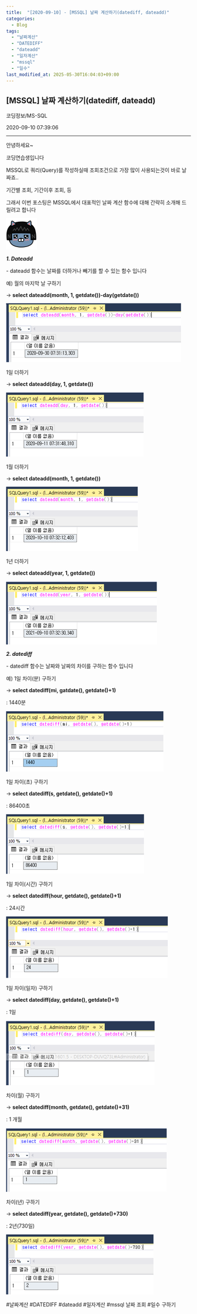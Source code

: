 ```yaml
---
title:  "[2020-09-10] - [MSSQL] 날짜 계산하기(datediff, dateadd)"
categories:
  - Blog
tags:
  - "날짜계산"
  - "DATEDIFF"
  - "dateadd"
  - "일자계산"
  - "mssql"
  - "일수"
last_modified_at: 2025-05-30T16:04:03+09:00
---
```


## [MSSQL] 날짜 계산하기(datediff, dateadd)

코딩정보/MS-SQL

2020-09-10 07:39:06

* * *

안녕하세요~

코딩연습생입니다

MSSQL로 쿼리(Query)를 작성하실때 조회조건으로 가장 많이 사용되는것이 바로 날짜죠..

기간별 조회, 기간이후 조회, 등

그래서 이번 포스팅은 MSSQL에서 대표적인 날짜 계산 함수에 대해 간략히 소개해 드릴려고 합니다

![](/assets/images/mssql_날짜_계산하기_datediff_dateadd/img.png)

_**1\. Dateadd**_

\- dateadd 함수는 날짜를 더하거나 빼기를 할 수 있는 함수 입니다

예) 월의 마지막 날 구하기

→ **select dateadd(month, 1, getdate())-day(getdate())**

![](/assets/images/mssql_날짜_계산하기_datediff_dateadd/img_1.png)

1일 더하기

→ **select dateadd(day, 1, getdate())**

![](/assets/images/mssql_날짜_계산하기_datediff_dateadd/img_2.png)

1월 더하기

→ **select dateadd(month, 1, getdate())**

![](/assets/images/mssql_날짜_계산하기_datediff_dateadd/img_3.png)

1년 더하기

→ **select dateadd(year, 1, getdate())**

![](/assets/images/mssql_날짜_계산하기_datediff_dateadd/img_4.png)

_**2\. datediff**_

\- datediff 함수는 날짜와 날짜의 차이를 구하는 함수 입니다

예) 1일 차이(분) 구하기

→ **select datediff(mi, gatdate(), getdate()+1)**

: 1440분

![](/assets/images/mssql_날짜_계산하기_datediff_dateadd/img_5.png)

1일 차이(초) 구하기

→ **select datediff(s, getdate(), getdate()+1)**

: 86400초

![](/assets/images/mssql_날짜_계산하기_datediff_dateadd/img_6.png)

1일 차이(시간) 구하기

→ **select datediff(hour, getdate(), getdate()+1)**

: 24시간

![](/assets/images/mssql_날짜_계산하기_datediff_dateadd/img_7.png)

1일 차이(일자) 구하기

→ **select datediff(day, getdate(), getdate()+1)**

: 1일

![](/assets/images/mssql_날짜_계산하기_datediff_dateadd/img_8.png)

차이(월) 구하기

→ **select datediff(month, getdate(), getdate()+31)**

: 1 개월

![](/assets/images/mssql_날짜_계산하기_datediff_dateadd/img_9.png)

차이(년) 구하기

→ **select datediff(year, getdate(), getdate()+730)**

: 2년(730일)

![](/assets/images/mssql_날짜_계산하기_datediff_dateadd/img_10.png)

  

#날짜계산 #DATEDIFF #dateadd #일자계산 #mssql 날짜 조회 #일수 구하기

